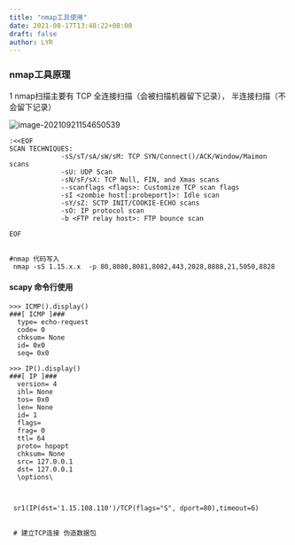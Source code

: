 ```yaml
---
title: "nmap工具使用"
date: 2021-08-17T13:48:22+08:00
draft: false
author: LYR
---
```




###  nmap工具原理



1 nmap扫描主要有 TCP 全连接扫描（会被扫描机器留下记录）， 半连接扫描（不会留下记录）



![image-20210921154650539](https://cdn.jsdelivr.net/gh/lyr-2000/images_repo_2021_ASUS/2021_09_21_15_46_52image-20210921154650539.png)







```shell
:<<EOF
SCAN TECHNIQUES:
             -sS/sT/sA/sW/sM: TCP SYN/Connect()/ACK/Window/Maimon scans
             -sU: UDP Scan
             -sN/sF/sX: TCP Null, FIN, and Xmas scans
             --scanflags <flags>: Customize TCP scan flags
             -sI <zombie host[:probeport]>: Idle scan
             -sY/sZ: SCTP INIT/COOKIE-ECHO scans
             -sO: IP protocol scan
             -b <FTP relay host>: FTP bounce scan

EOF


#nmap 代码写入
 nmap -sS 1.15.x.x  -p 80,8080,8081,8082,443,2028,8888,21,5050,8828

```





#### scapy 命令行使用



```shell
>>> ICMP().display()
###[ ICMP ]###
  type= echo-request
  code= 0
  chksum= None
  id= 0x0
  seq= 0x0

>>> IP().display()
###[ IP ]###
  version= 4
  ihl= None
  tos= 0x0
  len= None
  id= 1
  flags=
  frag= 0
  ttl= 64
  proto= hopopt
  chksum= None
  src= 127.0.0.1
  dst= 127.0.0.1
  \options\



 sr1(IP(dst='1.15.108.110')/TCP(flags="S", dport=80),timeout=6)
 
 
 # 建立TCP连接 伪造数据包
```







